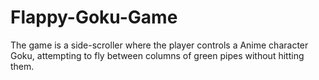 # Flappy-Goku-Game
 The game is a side-scroller where the player controls a Anime character Goku, attempting to fly between columns of green pipes without hitting them.
